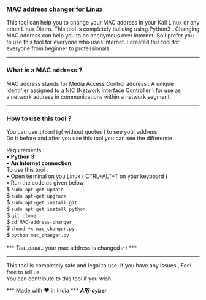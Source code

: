 ### MAC address changer for Linux

This tool can help you to change your MAC address in your Kali Linux or any other Linux Distro.
This tool is completely building using Python3 .
Changing MAC address can help you to be anonymous over internet.
So I prefer you to use this tool for everyone who uses internet.
I created this tool for everyone from beginner to professionals



------------------------------------------------------------------------------------------------



### What is a MAC address ?

MAC address stands for Media Access Control address . 
 A unique identifier assigned to a NIC (Network Interface Controller ) for use 
as a network address in communications within a network segment.
 

------------------------------------------------------------------------------------------------



### How to use this tool ?

You can use ` ifconfig `( without quotes ) to see your address.  
Do it before and after you use this tool you can see the difference

Requirements :<br>
         • **Python 3** <br>
         • **An Internet connection**<br>
To use this tool : <br>
         • Open terminal on you Linux ( CTRL+ALT+T on your keyboard )<br>
         • Run the code as given below<br>
$ `sudo apt-get update`<br>
$ `sudo apt-get upgrade`<br>
$ `sudo apt-get install git`<br>
$ `sudo apt get install python`<br>
$ `git clone`<br>
$ `cd MAC-address-changer`<br>
$ `chmod +x mac_changer.py`<br>
$ `python mac_changer.py`<br>   
   *** Taa..daaa.. your mac address is changed :-) ***



---------------------------------------------------------------------------------------------------

This tool is completely safe and legal to use.
If you have any issues , Feel free to tell us.<br>
You can contribute to this tool if you wish.

*** Made with ❤️ in India ***
***ARj-cyber***
